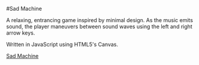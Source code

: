 #Sad Machine

A relaxing, entrancing game inspired by minimal design. As the music emits
sound, the player maneuvers between sound waves using the left and
right arrow keys.

Written in JavaScript using HTML5's Canvas.

[Sad Machine][link]

[link]: http://patrickli727.github.io/Sad-Machine/
